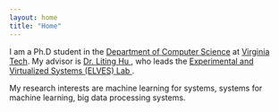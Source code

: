 ```yaml
---
layout: home
title: "Home"
---
```


I am a Ph.D student in the <a href="https://cs.vt.edu/"> Department of Computer Science</a> at <a href="https://vt.edu/">Virginia Tech</a>. My advisor is <a href="https://people.cs.vt.edu/~litinghu/"> Dr. Liting Hu </a>, who leads the <a href="https://litinghu.github.io/"> Experimental and Virtualized Systems (ELVES) Lab </a>. 

My research interests are machine learning for systems, systems for machine learning, big data processing systems. 
